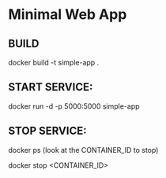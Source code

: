 # Minimal Web App

## BUILD 
docker build -t simple-app .

## START SERVICE:
docker run -d -p 5000:5000 simple-app

## STOP SERVICE:
docker ps (look at the CONTAINER_ID to stop)

docker stop <CONTAINER_ID>
